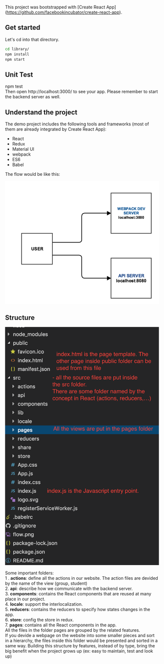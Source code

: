 This project was bootstrapped with [Create React App] (https://github.com/facebookincubator/create-react-app).



## Get started
Let's cd into that directory.
```sh
cd library/
npm install
npm start
``` 
## Unit Test
npm test <br/>
Then open http://localhost:3000/ to see your app.
Please remember to start the backend server as well.

## Understand the project
The demo project includes the following tools and frameworks (most of them are already integrated by Create React App):
- React
- Redux
- Material UI
- webpack
- ES6
- Babel

The flow would be like this:

![alt text](https://github.com/chuong2v/library/blob/master/flow.png)


## Structure
![alt text](https://github.com/chuong2v/library/blob/master/structure.png)

Some important folders: <br />
1 . **actions**: define all the actions in our website. The action files are devided by the name of the view (group, student) <br />
2. **api**: describe how we communicate with the backend server.<br />
3. **components**: contains the React components that are reused at many place in our project.<br />
4. **locale**: support the interlocalization.<br />
5. **reducers**: contains the reducers to specify how states changes in the app.<br />
6. **store**: config the store in redux.<br />
7. **pages**: contains all the React components in the app.<br />
All the files in the folder pages are grouped by the related features.<br />
If you devide a webpage on the website into some smaller pieces and sort in a hierarchy, the files inside this folder would be presented and sorted in a same way.
Building this structure by features, instead of by type, bring the big benefit when the project grows up (ex: easy to maintain, test and look up)<br />
